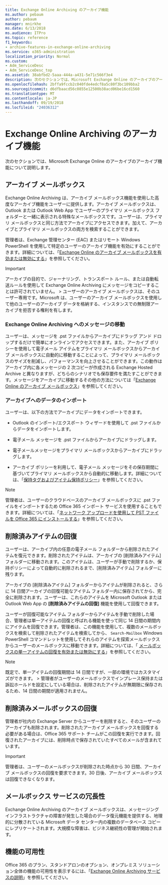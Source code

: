 ```yaml
---
title: Exchange Online Archiving のアーカイブ機能
ms.author: pebaum
author: pebaum
manager: mnirkhe
ms.date: 6/13/2018
ms.audience: ITPro
ms.topic: reference
f1_keywords:
- archive-features-in-exchange-online-archiving
ms.service: o365-administration
localization_priority: Normal
ms.custom:
- Adm_ServiceDesc
- Adm_ServiceDesc_top
ms.assetid: 38abfbd2-5aaa-444a-a431-5e71c566f3e4
description: 次のセクションでは、Microsoft Exchange Online のアーカイブのアーカイブ機能について説明します。
ms.openlocfilehash: 2bffa9fccb2c040fde4edcf8a5c80f3bc109bba2
ms.sourcegitcommit: d6dfbaacd56c0855e12500b38acd06be16cd1560
ms.translationtype: MT
ms.contentlocale: ja-JP
ms.lasthandoff: 09/19/2018
ms.locfileid: "24036312"
---
```

# <a name="archive-features-in-exchange-online-archiving"></a>Exchange Online Archiving のアーカイブ機能

次のセクションでは、Microsoft Exchange Online のアーカイブのアーカイブ機能について説明します。
  
## <a name="archive-mailbox"></a>アーカイブ メールボックス

Exchange Online Archiving は、アーカイブ メールボックス機能を使用した高度なアーカイブ機能をユーザーに提供します。アーカイブ メールボックスは、Outlook または Outlook Web App でユーザーのプライマリ メールボックス フォルダーと一緒に表示される特殊なメールボックスです。ユーザーは、プライマリ メールボックスと同じ方法でアーカイブにアクセスできます。加えて、アーカイブとプライマリ メールボックスの両方を検索することができます。
  
管理者は、Exchange 管理センター (EAC) またはリモート Windows PowerShell を使用して特定のユーザーのアーカイブ機能を有効にすることができます。詳細については、「[Exchange Online のアーカイブ メールボックスを有効または無効にする](https://go.microsoft.com/fwlink/p/?LinkId=404425)」を参照してください。
  
> [!IMPORTANT]
>  アーカイブの目的で、ジャーナリング、トランスポート ルール、または自動転送ルールを使用して Exchange Online Archiving にメッセージをコピーすることは許可されていません。 >  ユーザーのアーカイブ メールボックスは、そのユーザー専用です。Microsoft は、ユーザーのアーカイブ メールボックスを使用して他のユーザーのアーカイブ データを格納する、インスタンスでの無制限アーカイブを拒否する権利を有します。 
  
### <a name="move-messages-to-exchange-online-archiving"></a>Exchange Online Archiving へのメッセージの移動

ユーザーは、メッセージを .pst ファイルからアーカイブにドラッグ アンド ドロップするだけで簡単にオンラインでアクセスできます。また、アーカイブ ポリシーを使用して電子メール アイテムをプライマリ メールボックスからアーカイブ メールボックスに自動的に移動することによって、プライマリ メールボックスのサイズを削減し、パフォーマンスを向上させることができます。この動作はアーカイブ内に各メッセージの 2 次コピーが作成される Exchange Hosted Archive と異なりますが、どちらのシナリオでも保存要件を満たすことができます。メッセージをアーカイブに移動するその他の方法については「[Exchange Online のアーカイブ メールボックス](https://go.microsoft.com/fwlink/p/?LinkId=404421)」を参照してください。
  
### <a name="import-data-to-the-archive"></a>アーカイブへのデータのインポート

ユーザーは、以下の方法でアーカイブにデータをインポートできます。
  
- Outlook のインポート/エクスポート ウィザードを使用して .pst ファイルからデータをインポートします。
    
- 電子メール メッセージを .pst ファイルからアーカイブにドラッグします。
    
- 電子メールメッセージをプライマリ メールボックスからアーカイブにドラッグします。
    
- アーカイブ ポリシーを利用して、電子メール メッセージをその保存期間に基づいてプライマリ メールボックスから自動的に移動します。詳細については、「[保持タグおよびアイテム保持ポリシー](https://go.microsoft.com/fwlink/p/?LinkId=314153)」を参照してください。
    
> [!NOTE]
> 管理者は、ユーザーのクラウドベースのアーカイブ メールボックスに .pst ファイルをインポートするため Office 365 インポート サービスを使用することもできます。詳細については、「[ネットワーク アップロードを使用して PST ファイルを Office 365 にインストールする](https://go.microsoft.com/fwlink/p/?linkid=823074)」を参照してください。 
  
## <a name="deleted-item-recovery"></a>削除済みアイテムの回復

ユーザーは、アーカイブ内の任意の電子メール フォルダーから削除されたアイテムを復元できます。削除されたアイテムは、アーカイブの [削除済みアイテム] フォルダーに移動されます。このアイテムは、ユーザーが手動で削除するか、保持ポリシーによって自動的に削除されるまで、[削除済みアイテム] フォルダーに残ります。
  
アーカイブの [削除済みアイテム] フォルダーからアイテムが削除されると、さらに 14 日間アーカイブの回復可能なアイテム フォルダー内に保存されてから、完全に削除されます。ユーザーは、これらのアイテムを Microsoft Outlook または Outlook Web App の **[削除済みアイテムの回復]** 機能を使用して回復できます。 
  
ユーザーが回復可能なアイテム フォルダーからアイテムを手動で削除した場合、管理者は単一アイテムの回復と呼ばれる機能を使って同じ 14 日間の期間内にアイテムを回復できます。管理者は、この機能を使用して、複数のメールボックスを検索して削除されたアイテムを検索してから、 `Search-Mailbox` Windows PowerShell コマンドレットを使用してそれらのアイテムを探索メールボックスからユーザーのメールボックスに移動できます。詳細については、「 [メールボックスの単一アイテムの回復を有効または無効にする](https://go.microsoft.com/fwlink/p/?LinkId=314155)」を参照してください。
  
> [!NOTE]
>  既定で、単一アイテムの回復期間は 14 日間ですが、一部の環境ではカスタマイズができます。 >  管理者がユーザーのメールボックスでインプレース保持または訴訟ホールドを設定にしている場合は、削除されたアイテムが無期限に保存されるため、14 日間の期間が適用されません。 
  
## <a name="deleted-mailbox-recovery"></a>削除済みメールボックスの回復

管理者が社内の Exchange Server からユーザーを削除すると、そのユーザーのアーカイブも削除されます。削除されたアーカイブ メールボックスを回復する必要がある場合は、Office 365 サポート チームがこの回復を実行できます。回復されたアーカイブには、削除時点で保存されていたすべてのメールが含まれています。
  
> [!IMPORTANT]
> 管理者は、ユーザーのメールボックスが削除された時点から 30 日間、アーカイブ メールボックスの回復を要求できます。30 日後、アーカイブ メールボックスは回復できなくなります。 
  
## <a name="mailbox-service-redundancy"></a>メールボックス サービスの冗長性

Exchange Online Archiving のアーカイブ メールボックスは、メッセージング インフラストラクチャの障害が発生した場合のデータ復元機能を提供する、地理的に分散されている Microsoft データ センター内の複数のデータベース コピーにレプリケートされます。大規模な障害は、ビジネス継続性の管理が開始されます。 
  
## <a name="feature-availability"></a>機能の可用性

Office 365 のプラン、スタンドアロンのオプション、オンプレミス ソリューション全体の機能の可用性を表示するには、「[Exchange Online Archiving サービスの説明](exchange-online-archiving-service-description.md)」を参照してください。
  
